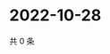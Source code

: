 # 2022-10-28

共 0 条

<!-- BEGIN WEIBO -->
<!-- 最后更新时间 Fri Oct 28 2022 02:07:24 GMT+0800 (China Standard Time) -->

<!-- END WEIBO -->
